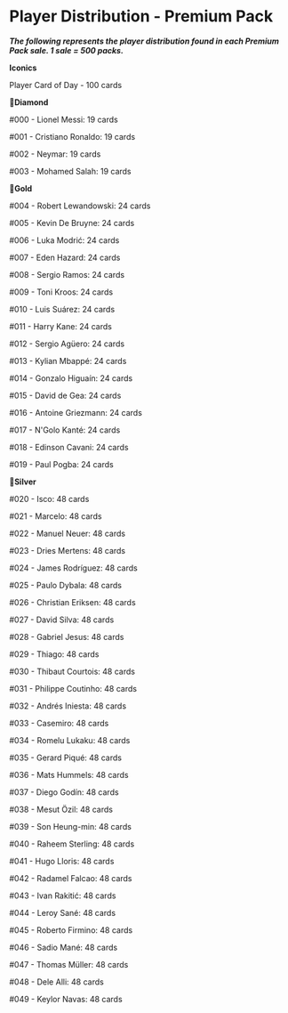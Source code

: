 # Player Distribution - Premium Pack

**_The following represents the player distribution found in each Premium Pack sale. 1 sale = 500 packs._**

**Iconics**

Player Card of Day - 100 cards 

💎**Diamond**

#000 - Lionel Messi: 19 cards

#001 - Cristiano Ronaldo: 19 cards

#002 - Neymar: 19 cards

#003 - Mohamed Salah: 19 cards

🏅**Gold**

#004 - Robert Lewandowski: 24 cards

#005 - Kevin De Bruyne: 24 cards

#006 - Luka Modrić: 24 cards

#007 - Eden Hazard: 24 cards

#008 - Sergio Ramos: 24 cards

#009 - Toni Kroos: 24 cards

#010 - Luis Suárez: 24 cards

#011 - Harry Kane: 24 cards

#012 - Sergio Agüero: 24 cards

#013 - Kylian Mbappé: 24 cards

#014 - Gonzalo Higuaín: 24 cards

#015 - David de Gea: 24 cards

#016 - Antoine Griezmann: 24 cards

#017 - N'Golo Kanté: 24 cards

#018 - Edinson Cavani: 24 cards

#019 - Paul Pogba: 24 cards

🥈**Silver**

#020 - Isco: 48 cards

#021 - Marcelo: 48 cards

#022 - Manuel Neuer: 48 cards

#023 - Dries Mertens: 48 cards

#024 - James Rodríguez: 48 cards

#025 - Paulo Dybala: 48 cards

#026 - Christian Eriksen: 48 cards

#027 - David Silva: 48 cards

#028 - Gabriel Jesus: 48 cards

#029 - Thiago: 48 cards

#030 - Thibaut Courtois: 48 cards

#031 - Philippe Coutinho: 48 cards

#032 - Andrés Iniesta: 48 cards

#033 - Casemiro: 48 cards

#034 - Romelu Lukaku: 48 cards

#035 - Gerard Piqué: 48 cards

#036 - Mats Hummels: 48 cards

#037 - Diego Godín: 48 cards

#038 - Mesut Özil: 48 cards

#039 - Son Heung-min: 48 cards

#040 - Raheem Sterling: 48 cards

#041 - Hugo Lloris: 48 cards

#042 - Radamel Falcao: 48 cards

#043 - Ivan Rakitić: 48 cards

#044 - Leroy Sané: 48 cards

#045 - Roberto Firmino: 48 cards

#046 - Sadio Mané: 48 cards

#047 - Thomas Müller: 48 cards

#048 - Dele Alli: 48 cards

#049 - Keylor Navas: 48 cards


